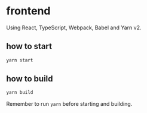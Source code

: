 # frontend

Using React, TypeScript, Webpack, Babel and Yarn v2.

## how to start

```bash
yarn start
```

## how to build

```bash
yarn build
```

Remember to run `yarn` before starting and building.
